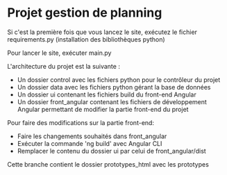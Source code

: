 # Projet gestion de planning

Si c'est la première fois que vous lancez le site, exécutez le fichier requirements.py
(installation des bibliothèques python)

Pour lancer le site, exécuter main.py

L'architecture du projet est la suivante :
- Un dossier control avec les fichiers python pour le contrôleur du projet
- Un dossier data avec les fichiers python gérant la base de données
- Un dossier ui contenant les fichiers build du front-end Angular 
- Un dossier front_angular contenant les fichiers de développement Angular permettant de modifier la partie front-end du projet

Pour faire des modifications sur la partie front-end:
- Faire les changements souhaités dans front_angular
- Exécuter la commande 'ng build' avec Angular CLI
- Remplacer le contenu du dossier ui par celui de front_angular/dist

Cette branche contient le dossier prototypes_html avec les prototypes
